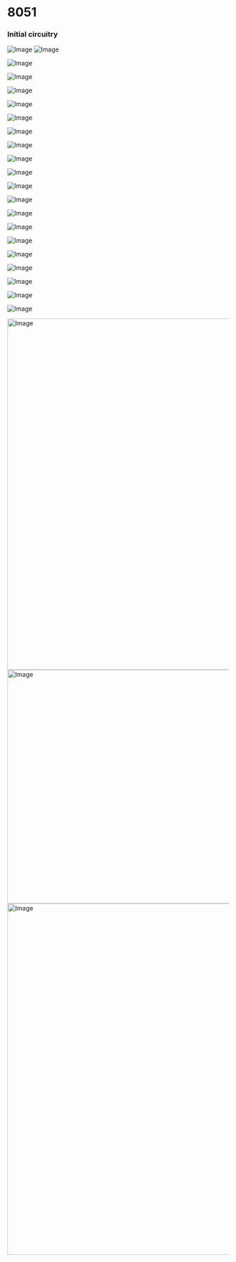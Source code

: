 # 8051  
### Initial circuitry
![Image](https://github.com/user-attachments/assets/cbbc28a2-c90f-4152-af8e-28da2f368aa2)
![Image](https://github.com/user-attachments/assets/5bd9a9ac-3eec-42ef-990b-005d2e8fd9ba)

![Image](https://github.com/user-attachments/assets/c0e1d758-a3f6-4afc-ae8e-74992b2a2455)

![Image](https://github.com/user-attachments/assets/6ae749da-78df-4c8c-ae35-e659d42a8862)

![Image](https://github.com/user-attachments/assets/15ef8a24-661f-42a2-a26b-4e939a9dfa3f)

![Image](https://github.com/user-attachments/assets/61bb5fbe-e837-4563-820b-0a47c3631a46)

![Image](https://github.com/user-attachments/assets/e66187f7-a905-4769-9bbf-007cb357c077)

![Image](https://github.com/user-attachments/assets/2e41072b-6bc0-444f-9c72-19f3bcd15e2c)

![Image](https://github.com/user-attachments/assets/880cb76e-5256-4581-a231-fe2adef4eba9)

![Image](https://github.com/user-attachments/assets/ddb0e75b-6387-4c6f-81f9-3d4d12995422)

![Image](https://github.com/user-attachments/assets/bdc3f218-416a-4bc1-a2ff-ecbfcf6a32ab)

![Image](https://github.com/user-attachments/assets/b16a30f8-a6ef-4406-b20e-2ff0843ad0e1)

![Image](https://github.com/user-attachments/assets/c99778eb-f8dc-4ecb-ab51-ee2547a92684)

![Image](https://github.com/user-attachments/assets/6174df1e-875c-4370-8d55-5f49d3b4bd05)

![Image](https://github.com/user-attachments/assets/d21efe4b-1d87-481f-920f-f1da9b540faa)

![Image](https://github.com/user-attachments/assets/bdbc6b08-01ec-4016-8561-17051d223d81)

![Image](https://github.com/user-attachments/assets/165dc5f9-afc7-4a1c-869c-abf7ffeba958)

![Image](https://github.com/user-attachments/assets/9c2808de-e266-4495-85b3-4a72e5a0e58f)

![Image](https://github.com/user-attachments/assets/7489d908-8649-4771-b118-29802bdc9448)

![Image](https://github.com/user-attachments/assets/2303467f-d11f-43be-8ee8-c844a8c86e36)

![Image](https://github.com/user-attachments/assets/9f07abb5-8f5a-47ea-a7a9-3708c471512d)

<img width="1364" height="798" alt="Image" src="https://github.com/user-attachments/assets/f33a3516-bbc6-48d5-a929-cad0f5205c2e" />
<img width="1354" height="531" alt="Image" src="https://github.com/user-attachments/assets/33744aed-6702-4c87-9699-fba9a7947bb6" />
<img width="1364" height="798" alt="Image" src="https://github.com/user-attachments/assets/f33a3516-bbc6-48d5-a929-cad0f5205c2e" />
